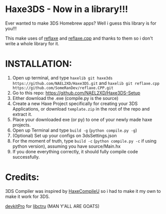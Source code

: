 # Haxe3DS - Now in a library!!!

Ever wanted to make 3DS Homebrew apps? Well i guess this library is for you!!!

This make uses of [reflaxe](https://github.com/SomeRanDev/reflaxe) and [reflaxe.cpp](https://github.com/SomeRanDev/reflaxe.CPP) and thanks to them so i don't write a whole library for it.

# INSTALLATION:

1. Open up terminal, and type `haxelib git haxe3ds https://github.com/NAEL2XD/Haxe3DS.git` and `haxelib git reflaxe.cpp https://github.com/SomeRanDev/reflaxe.CPP.git`
2. Go to this repo: https://github.com/NAEL2XD/Haxe3DS-Setup
3. Either download the .exe (compile.py is the source)
4. Create a new Haxe Project specifically for creating your 3DS Applications, or download `template.zip` in the root of the repo and extract it.
5. Place your downloaded exe (or py) to one of your newly made haxe projects.
6. Open up Terminal and type `build -g` (`python compile.py -g`)
7. (Optional) Set up your configs on 3dsSettings.json
8. For the moment of truth, type `build -c` (`python compile.py -c` if using python version), assuming you have source/Main.hx
9. If you done everything correctly, it should fully compile code successfully.

# Credits:

3DS Compiler was inspired by [HaxeCompileU](https://github.com/Slushi-Github/hxCompileU) so i had to make it my own to make it work for 3DS.

[devkitPro](https://devkitpro.org/) for [libctru](https://github.com/devkitPro/libctru) (MAN Y'ALL ARE GOATS)